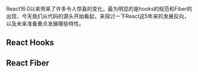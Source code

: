 React16.0以来带来了许多令人惊喜的变化，最为明显的是hooks的规范和Fiber的出现，今天我们从代码的源头开始看起，来探讨一下React这5年来的发展反向，以及未来准备重点发展哪些特性。

## React Hooks



## React Fiber